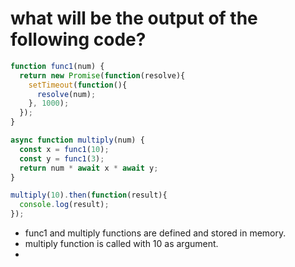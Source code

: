 # what will be the output of the following code?

```javascript
function func1(num) {
  return new Promise(function(resolve){
    setTimeout(function(){
      resolve(num);
    }, 1000);
  });
}

async function multiply(num) {
  const x = func1(10);
  const y = func1(3);
  return num * await x * await y;
}

multiply(10).then(function(result){
  console.log(result);
}); 
```

- func1 and multiply functions are defined and stored in memory.
- multiply function is called with 10 as argument.
- 

